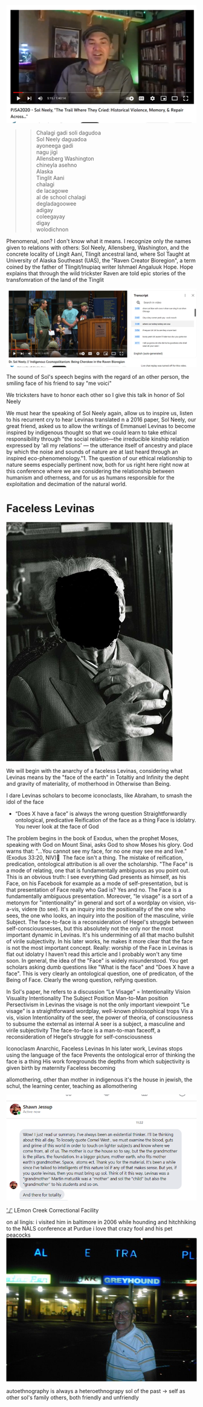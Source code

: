 [![Sol Neely Cherokee Introduction](CherokeeSol.PNG)](https://www.youtube.com/clip/UgkxpS_nhypcYH4Wj3dLVScyy020w5jWxXC9)

>>Chalagi gadi soli dagudoa  
Sol Neely daguadoa  
ayoneega  gadi  
nagu jigi  
Allensberg Washington  
chineyla asehno  
Alaska  
Tinglit Aani  
chalagi  
de lacagowe   
al de school chalagi   
degladagoowee  
adigay  
coleegayay  
digay  
wolodichnon  


Phenomenal, non?
I don't know what it means. 
I recognize only the names given to relations with others: Sol Neely,  Allensberg, Washington, and the concrete locality of Lingít Aaní, Tlingít ancestral land, where Sol Taught at University of Alaska Southeast (UAS), the "Raven Creator Bioregion", a term coined by the father of Tlingit/Inupiaq writer Ishmael Angaluuk Hope.  Hope explains that through the wild trickster Raven are told epic stories of the transfomration of the land of the Tinglit


![Ishmael Angaluuk Hope and Sol Neely in the Raven Bioregion](./CarTurkeyTurkey.PNG "Ishmael Angaluuk Hope and Sol Neely in the Raven Bioregion")

The sound of Sol's speech begins with the regard of an other person, the smiling face of his friend to say "me voici"


We tricksters have to honor each other so I give this talk in honor of Sol Neely 

We must hear the speaking of Sol Neely again, allow us to inspire us, listen to his recurrent cry to hear Levinas translated 
n a 2016 paper, Sol Neely, our great friend, asked us to allow the writings of Emmanuel Levinas to become inspired by indigenous thought so that we could learn to take ethical responsibility through "the social relation—the irreducible kinship relation expressed by 'all my relations' — the utterance itself of ancestry and place by which the noise and sounds of nature are at last heard through an inspired eco-phenomenology."1. The question of our ethical relationship to nature seems especially pertinent now, both for us right here right now at this conference where we are considering the relationship between humanism and otherness, and for us as humans responsible for the exploitation and decimation of the natural world.

# Faceless Levinas

![Faceless Levinas](FacelessLevinas.jpg "Faceless Levinas")



We will begin with the anarchy of a faceless Levinas, considering what Levinas means by the "face of the earth" in Totaltiy and Infinity the depht and gravity of materiality, of motherhood in Otherwise than Being. 


I dare Levinas scholars to become iconoclasts, like Abraham, to smash the idol of the face

* “Does X have a face” is always the wrong question
Straightforwardly ontological, predicative
Reification of the face as a thing
Face is idolatry. You never look at the face of God

The problem begins in the book of Exodus, when the prophet Moses, speaking with God on Mount Sinai, asks God to show Moses his glory. God warns that: "…You cannot see my face, for no one may see me and live." (Exodus 33:20, NIV) 
The face isn't a thing. The mistake of reification, predication, ontological attribution is all over the scholarship. "The Face" is a mode of relating, one that is fundamentally ambiguous as you point out. This is an obvious truth: I see everything Gad presents as himself, as his Face, on his Facebook for example as a mode of self-presentation, but is that presentation of Face really who Gad is? Yes and no. The Face is a fundamentally ambiguous presentation. Moreover, "le visage" is a sort of a metonym for "intentionality" in general and sort of a wordplay on vision, vis-a-vis, videre (to see). It's an inquiry into the positionality of the one who sees, the one who looks, an inquiry into the position of the masculine, virile Subject. The face-to-face is a reconsideration of Hegel's struggle between self-consciousnesses, but this absolutely not the only nor the most important dynamic in Levinas. It's his undermining of all that macho bullshit of virile subjectivity. In his later works, he makes it more clear that the face is not the most important concept.
Really: worship of the Face in Levinas is flat out idolatry
I haven't read this article and I probably won't any time soon. In general, the idea of the "Face" is widely misunderstood. You get scholars asking dumb questions like "What is the face" and "Does X have a face". This is very clearly an ontological question, one of predicaton, of the Being of Face. Clearly the wrong question, reifying question.

In Sol's paper, he refers to a discussion 
“Le Visage” = Intentionality
Vision
Visuality
Intentionality The Subject Position
Man-to-Man position
Persectivism in Levinas the visage is not the only important viewpoint
“Le visage” is a straightforward wordplay, well-known philosophical trops
Vis a vis, vision
Intentionality of the seer, the power of theoria, of consciousness to subsume the external as internal
A seer is a subject, a masculine and virile subjectivity
The face-to-face is a man-to-man faceoff, a reconsideration of Hegel’s struggle for self-consciousness




Iconoclasm Anarchic, Faceless Levinas
In his later work, Levinas stops using the language of the face
Prevents the ontological error of thinking the face is a thing
His work foregrounds the depths from which subjectivity is given birth by maternity
Faceless becoming






allomothering, other than mother
in indigenous it's the house
in jewish, the schul, the learning center,
teaching as allomothering

![Sol Neely, Granarchist!](AllomotheringFlyingUniversity.PNG "Sol Neely, Granarchist")

['./']()
LEmon Creek Correctional Facility 


on al lingis: i visited him in baltimore in 2006 while hounding and hitchhiking to the NALS conference at Purdue i love that crazy fool and his pet peacocks  
!["Al Lingis farewell at the Baltimore Travel Plaza](../../al.jpg "Al Lingis farewell at the Baltimore Travel Plaza")



autoethnography  is always a heteroethnograpy
sol of the past -> self as other
sol's family
others, both friendly and unfriendly
